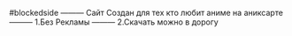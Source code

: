 #blockedside
——— Сайт Создан для тех кто любит аниме на аниксарте
——— 1.Без Рекламы
——— 2.Скачать можно в дорогу

